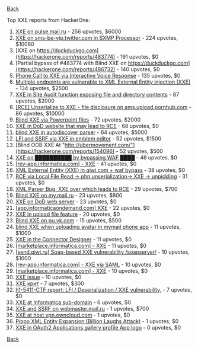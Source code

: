 [Back](../README.md)

Top XXE reports from HackerOne:

1. [XXE on pulse.mail.ru](https://hackerone.com/reports/505947) - 256 upvotes, $6000
2. [XXE on sms-be-vip.twitter.com in SXMP Processor](https://hackerone.com/reports/248668) - 224 upvotes, $10080
3. [XXE on https://duckduckgo.com](https://hackerone.com/reports/483774) - 191 upvotes, $0
4. [Partial bypass of #483774 with Blind XXE on https://duckduckgo.com](https://hackerone.com/reports/486732) - 140 upvotes, $0
5. [Phone Call to XXE via Interactive Voice Response](https://hackerone.com/reports/395296) - 135 upvotes, $0
6. [Multiple endpoints are vulnerable to XML External Entity injection (XXE)](https://hackerone.com/reports/72272) - 134 upvotes, $2500
7. [XXE in Site Audit function exposing file and directory contents](https://hackerone.com/reports/312543) - 87 upvotes, $2000
8. [[RCE] Unserialize to XXE - file disclosure on ams.upload.pornhub.com](https://hackerone.com/reports/142562) - 86 upvotes, $10000
9. [Blind XXE via Powerpoint files](https://hackerone.com/reports/334488) - 72 upvotes, $2000
10. [XXE in DoD website that may lead to RCE](https://hackerone.com/reports/227880) - 68 upvotes, $0
11. [blind XXE in autodiscover parser](https://hackerone.com/reports/315837) - 64 upvotes, $5000
12. [LFI and SSRF via XXE in emblem editor](https://hackerone.com/reports/347139) - 52 upvotes, $1500
13. [Blind OOB XXE At "http://ubermovement.com/"](https://hackerone.com/reports/154096) - 52 upvotes, $500
14. [XXE on ██████████ by bypassing WAF ████](https://hackerone.com/reports/433996) - 46 upvotes, $0
15. [[rev-app.informatica.com] - XXE](https://hackerone.com/reports/105434) - 41 upvotes, $0
16. [XML External Entity (XXE) in qiwi.com + waf bypass](https://hackerone.com/reports/99279) - 38 upvotes, $0
17. [RCE via Local File Read -\> php unserialization-\> XXE -\> unpickling](https://hackerone.com/reports/415501) - 31 upvotes, $0
18. [XML Parser Bug: XXE over which leads to RCE](https://hackerone.com/reports/55431) - 29 upvotes, $700
19. [Blind XXE on my.mail.ru](https://hackerone.com/reports/276276) - 23 upvotes, $800
20. [XXE on DoD web server](https://hackerone.com/reports/188743) - 23 upvotes, $0
21. [[app.informaticaondemand.com] XXE](https://hackerone.com/reports/105753) - 22 upvotes, $0
22. [XXE in upload file feature](https://hackerone.com/reports/105787) - 20 upvotes, $0
23. [Blind XXE on pu.vk.com](https://hackerone.com/reports/296622) - 15 upvotes, $500
24. [blind XXE when uploading avatar in mymail phone app](https://hackerone.com/reports/277341) - 11 upvotes, $1000
25. [XXE in the Connector Designer](https://hackerone.com/reports/112116) - 11 upvotes, $0
26. [[marketplace.informatica.com] - XXE](https://hackerone.com/reports/106797) - 11 upvotes, $0
27. [[send.qiwi.ru] Soap-based XXE vulnerability /soapserver/](https://hackerone.com/reports/36450) - 10 upvotes, $1000
28. [[rev-app.informatica.com] - XXE via SAML](https://hackerone.com/reports/106865) - 10 upvotes, $0
29. [[marketplace.informatica.com] - XXE](https://hackerone.com/reports/106802) - 10 upvotes, $0
30. [XXE issue](https://hackerone.com/reports/130661) - 10 upvotes, $0
31. [XXE крит](https://hackerone.com/reports/449627) - 7 upvotes, $300
32. [h1-5411-CTF report: LFI / Deserialization / XXE vulnerability,](https://hackerone.com/reports/415233) - 7 upvotes, $0
33. [XXE at Informatica sub-domain](https://hackerone.com/reports/150520) - 6 upvotes, $0
34. [XXE and SSRF on webmaster.mail.ru](https://hackerone.com/reports/12583) - 1 upvotes, $700
35. [XXE at host vpn.owncloud.com](https://hackerone.com/reports/105980) - 1 upvotes, $0
36. [Pippo XML Entity Expansion (Billion Laughs Attack)](https://hackerone.com/reports/506791) - 1 upvotes, $0
37. [XXE in OAuth2 Applications gallery profile App logo](https://hackerone.com/reports/104620) - 0 upvotes, $0


[Back](../README.md)